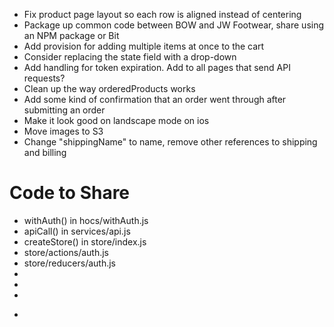 - Fix product page layout so each row is aligned instead of centering
- Package up common code between BOW and JW Footwear, share using an NPM package or Bit
- Add provision for adding multiple items at once to the cart
- Consider replacing the <CheckoutPage> state field with a drop-down
- Add handling for token expiration.  Add <Message> to all pages that send API requests?
- Clean up the way orderedProducts works
- Add some kind of confirmation that an order went through after submitting an order
- Make it look good on landscape mode on ios
- Move images to S3
- Change "shippingName" to name, remove other references to shipping and billing

# Code to Share
- withAuth() in hocs/withAuth.js
- apiCall() in services/api.js
- createStore() in store/index.js
- store/actions/auth.js
- store/reducers/auth.js
- <Message>
- <Navbar>
- <Footer>
- <Form>